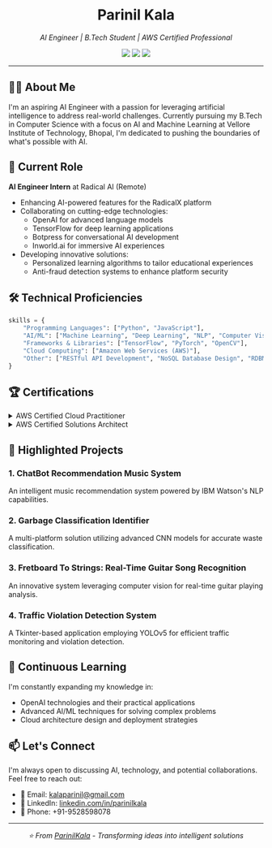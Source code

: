 <h1 align="center">Parinil Kala</h1>

<p align="center">
  <em>AI Engineer | B.Tech Student | AWS Certified Professional</em>
</p>

<p align="center">
  <a href="https://linkedin.com/in/parinilkala"><img src="https://img.shields.io/badge/-LinkedIn-0077B5?style=flat-square&logo=LinkedIn&logoColor=white"/></a>
  <a href="mailto:kalaparinil@gmail.com"><img src="https://img.shields.io/badge/-Email-D14836?style=flat-square&logo=Gmail&logoColor=white"/></a>
  <img src="https://img.shields.io/badge/-AWS%20Certified-232F3E?style=flat-square&logo=Amazon-AWS&logoColor=white"/>
</p>

---

## 👨‍💻 About Me

I'm an aspiring AI Engineer with a passion for leveraging artificial intelligence to address real-world challenges. Currently pursuing my B.Tech in Computer Science with a focus on AI and Machine Learning at Vellore Institute of Technology, Bhopal, I'm dedicated to pushing the boundaries of what's possible with AI.

## 🚀 Current Role

**AI Engineer Intern** at Radical AI (Remote)
- Enhancing AI-powered features for the RadicalX platform
- Collaborating on cutting-edge technologies:
  - OpenAI for advanced language models
  - TensorFlow for deep learning applications
  - Botpress for conversational AI development
  - Inworld.ai for immersive AI experiences
- Developing innovative solutions:
  - Personalized learning algorithms to tailor educational experiences
  - Anti-fraud detection systems to enhance platform security

## 🛠️ Technical Proficiencies

```python
skills = {
    "Programming Languages": ["Python", "JavaScript"],
    "AI/ML": ["Machine Learning", "Deep Learning", "NLP", "Computer Vision", "Neural Networks"],
    "Frameworks & Libraries": ["TensorFlow", "PyTorch", "OpenCV"],
    "Cloud Computing": ["Amazon Web Services (AWS)"],
    "Other": ["RESTful API Development", "NoSQL Database Design", "RDBMS Optimization"]
}
```

## 🏆 Certifications

<details>
<summary>AWS Certified Cloud Practitioner</summary>
<br>
This certification validates my comprehensive understanding of AWS Cloud concepts, services, and terminology, enabling me to effectively leverage AWS services in AI and ML projects.
</details>

<details>
<summary>AWS Certified Solutions Architect</summary>
<br>
This advanced certification demonstrates my ability to design and deploy scalable, highly available, and fault-tolerant systems on AWS, crucial for building robust AI infrastructures.
</details>

## 🔭 Highlighted Projects

### 1. ChatBot Recommendation Music System
An intelligent music recommendation system powered by IBM Watson's NLP capabilities.

### 2. Garbage Classification Identifier
A multi-platform solution utilizing advanced CNN models for accurate waste classification.

### 3. Fretboard To Strings: Real-Time Guitar Song Recognition
An innovative system leveraging computer vision for real-time guitar playing analysis.

### 4. Traffic Violation Detection System
A Tkinter-based application employing YOLOv5 for efficient traffic monitoring and violation detection.

## 🌱 Continuous Learning

I'm constantly expanding my knowledge in:
- OpenAI technologies and their practical applications
- Advanced AI/ML techniques for solving complex problems
- Cloud architecture design and deployment strategies

## 📫 Let's Connect

I'm always open to discussing AI, technology, and potential collaborations. Feel free to reach out:

- 📧 Email: kalaparinil@gmail.com
- 🔗 LinkedIn: [linkedin.com/in/parinilkala](https://linkedin.com/in/parinilkala)
- 📱 Phone: +91-9528598078

---

<p align="center">
  <em>⭐️ From <a href="https://github.com/ParinilKala">ParinilKala</a> - Transforming ideas into intelligent solutions</em>
</p>
